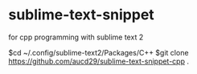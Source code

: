 sublime-text-snippet
====================

for cpp programming with sublime text 2 


$cd ~/.config/sublime-text2/Packages/C++
$git clone https://github.com/aucd29/sublime-text-snippet-cpp .



